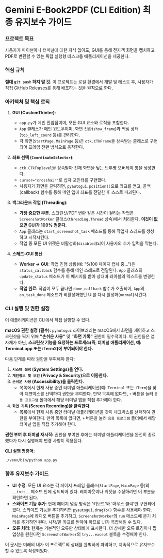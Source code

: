 # Gemini E-Book2PDF (CLI Edition) 최종 유지보수 가이드

### 프로젝트 목표
사용자가 파이썬이나 터미널에 대한 지식 없이도, GUI를 통해 전자책 화면을 캡처하고 PDF로 변환할 수 있는 독립 실행형 데스크톱 애플리케이션을 제공한다.

### 핵심 규칙
**절대 `git push` 하지 말 것.** 이 프로젝트는 로컬 환경에서 개발 및 테스트 후, 사용자가 직접 GitHub Releases를 통해 배포하는 것을 원칙으로 한다.

### 아키텍처 및 핵심 로직

1.  **GUI (CustomTkinter)**:
    -   `app.py`가 메인 진입점이며, 모든 GUI 요소와 로직을 포함한다.
    -   `App` 클래스가 메인 윈도우이며, 화면 전환(`show_frame`)과 핵심 상태(`top_left_coord` 등)를 관리한다.
    -   각 화면(`StartPage`, `MainPage` 등)은 `ctk.CTkFrame`을 상속받는 클래스로 구현되어 프레임 전환 방식으로 동작한다.

2.  **좌표 선택 (`CoordinateSelector`)**:
    -   `ctk.CTkToplevel`을 상속받아 전체 화면을 덮는 반투명 오버레이 창을 생성한다.
    -   `cursor="crosshair"`로 십자 포인터를 구현했다.
    -   사용자가 화면을 클릭하면, `pyautogui.position()`으로 좌표를 얻고, 콜백(callback) 함수를 통해 메인 앱에 좌표를 전달한 후 스스로 파괴된다.

3.  **백그라운드 작업 (Threading)**:
    -   **가장 중요한 부분.** 스크린샷/PDF 변환 같은 시간이 걸리는 작업은 `ScreenshotWorker` 클래스(`threading.Thread` 상속)에서 처리한다. **이것이 없으면 GUI가 100% 멈춘다.**
    -   `App` 클래스는 `start_screenshot_task` 메소드를 통해 작업자 스레드를 생성하고 시작시킨다.
    -   작업 중 모든 UI 위젯은 비활성화(`disabled`)되어 사용자의 추가 입력을 막는다.

4.  **스레드-GUI 통신**:
    -   **Worker -> GUI**: 작업 진행 상황(예: "5/100 페이지 캡처 중...")은 `status_callback` 함수를 통해 메인 스레드로 전달된다. `App` 클래스의 `update_status` 메소드가 이 메시지를 받아 상태바 레이블의 텍스트를 변경한다.
    -   **작업 완료**: 작업이 모두 끝나면 `done_callback` 함수가 호출되어, `App`의 `on_task_done` 메소드가 비활성화했던 UI를 다시 활성화(`normal`)시킨다.

### CLI 실행 및 권한 설정

이 애플리케이션은 CLI에서 직접 실행할 수 있다.

**macOS 권한 설정 (필수):**
`pyautogui` 라이브러리는 macOS에서 화면을 제어하고 스크린샷을 찍기 위해 **"손쉬운 사용"** 및 **"화면 기록"** 권한이 필수적이다. 이 권한들은 앱 자체가 아닌, **스크린샷 기능을 요청하는 프로세스(즉, 터미널 애플리케이션, 예: Terminal.app 또는 iTerm2)에 부여되어야 한다.**

다음 단계를 따라 권한을 부여해야 한다:
1.  **`시스템 설정` (System Settings)을 연다.**
2.  **`개인정보 및 보안` (Privacy & Security)으로 이동한다.**
3.  **`손쉬운 사용` (Accessibility)을 클릭한다.**
    *   목록에서 현재 사용 중인 터미널 애플리케이션(예: `Terminal` 또는 `iTerm`)을 찾아 체크박스를 선택하여 권한을 부여한다. 만약 목록에 없다면, `+` 버튼을 눌러 `응용 프로그램` 폴더에서 해당 터미널 앱을 직접 추가해야 한다.
4.  **`화면 기록` (Screen Recording)을 클릭한다.**
    *   목록에서 현재 사용 중인 터미널 애플리케이션을 찾아 체크박스를 선택하여 권한을 부여한다. 만약 목록에 없다면, `+` 버튼을 눌러 `응용 프로그램` 폴더에서 해당 터미널 앱을 직접 추가해야 한다.

**권한 부여 후 터미널 재시작:**
권한을 부여한 후에는 터미널 애플리케이션을 완전히 종료했다가 다시 실행해야 변경 사항이 적용된다.

**CLI 실행 명령어:**
```bash
./venv/bin/python app.py
```

### 향후 유지보수 가이드
- **UI 수정**: 모든 UI 요소는 각 페이지 프레임 클래스(`StartPage`, `MainPage` 등)의 `__init__` 메소드 안에 정의되어 있다. 레이아웃이나 위젯을 수정하려면 이 부분을 확인하면 된다.
- **스와이프 기능 추가**: 현재 페이지 넘김 방식은 '키보드'와 '마우스 클릭'만 구현되어 있다. 스와이프 기능을 추가하려면 `pyautogui.dragTo()` 함수를 사용해야 한다. `MainPage`에 라디오 버튼을 추가하고, `ScreenshotWorker`의 `run` 메소드에 분기 처리를 추가하면 된다. 시작/끝 좌표를 받아야 하므로 UI가 복잡해질 수 있다.
- **오류 처리**: 현재는 기본적인 오류만 상태바에 표시한다. 더 상세한 오류 로깅이나 팝업창을 원한다면 `ScreenshotWorker`의 `try...except` 블록을 수정해야 한다.

이 문서는 미래의 내가 이 프로젝트의 상태를 완벽하게 파악하고, 지속적으로 유지보수할 수 있도록 작성되었다.
